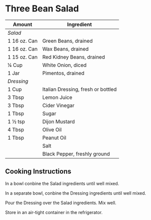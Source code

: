 # Three Bean Salad

|Amount|Ingredient|
|----|----|
*Salad*  |
1 16 oz. Can | Green Beans, drained
1 16 oz. Can | Wax Beans, drained
1 15 oz. Can | Red Kidney Beans, drained
¼ Cup | White Onion, diced
1 Jar | Pimentos, drained
*Dressing*  |
1 Cup | Italian Dressing, fresh or bottled
3 Tbsp | Lemon Juice
3 Tbsp | Cider Vinegar
1 Tbsp | Sugar
1 ½ tsp | Dijon Mustard
4 Tbsp | Olive Oil
1 Tbsp | Peanut Oil
|| Salt
|| Black Pepper, freshly ground

## Cooking Instructions

In a bowl conbine the Salad ingredients until well mixed.

In a separate bowl, conbine the Dressing ingredients until well mixed.

Pour the Dressing over the Salad ingredients.
Mix well.

Store in an air-tight container in the refrigerator.




